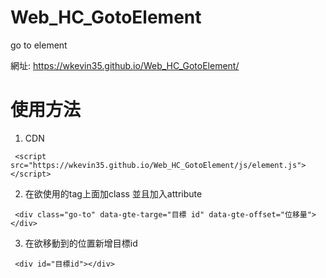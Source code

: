 # Web_HC_GotoElement
go to element

網址: https://wkevin35.github.io/Web_HC_GotoElement/

# 使用方法

1. CDN

```
 <script src="https://wkevin35.github.io/Web_HC_GotoElement/js/element.js"></script>
```

2. 在欲使用的tag上面加class 並且加入attribute

```
 <div class="go-to" data-gte-targe="目標 id" data-gte-offset="位移量"></div>
```

3. 在欲移動到的位置新增目標id

```
 <div id="目標id"></div>
```